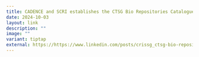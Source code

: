 ```yaml
---
title: CADENCE and SCRI establishes the CTSG Bio Repositories Catalogue
date: 2024-10-03
layout: link
description: ""
image: ""
variant: tiptap
external: https://https://www.linkedin.com/posts/crissg_ctsg-bio-repositories-catalogue-activity-7246692807262814209-FZVl?utm_source=share&utm_medium=member_desktop
---
```

